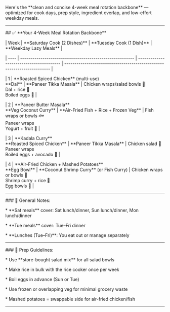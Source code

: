Here's the \*\*clean and concise 4-week meal rotation backbone\*\* — optimized for cook days, prep style, ingredient overlap, and low-effort weekday meals.



---



\## ✅ \*\*Your 4-Week Meal Rotation Backbone\*\*



| Week | \*\*Saturday Cook (2 Dishes)\*\*                             | \*\*Tuesday Cook (1 Dish)\*\*                | \*\*Weekday Lazy Meals\*\*                                                  |

| ---- | -------------------------------------------------------- | ---------------------------------------- | ----------------------------------------------------------------------- |

| 1    | \*\*Roasted Spiced Chicken\*\* (multi-use)  <br>\*\*Dal\*\*      | \*\*Paneer Tikka Masala\*\*                  | Chicken wraps/salad bowls 🥗  <br> Dal + rice 🍚 <br> Boiled eggs 🥚    |

| 2    | \*\*Paneer Butter Masala\*\*  <br>\*\*Veg Coconut Curry\*\*      | \*\*Air-Fried Fish + Rice + Frozen Veg\*\*   | Fish wraps or bowls 🐟 <br> Paneer wraps <br> Yogurt + fruit 🍓         |

| 3    | \*\*Kadala Curry\*\*  <br>\*\*Roasted Spiced Chicken\*\*         | \*\*Paneer Tikka Masala\*\*                  | Chicken salad 🥗 <br> Paneer wraps <br> Boiled eggs + avocado 🥑        |

| 4    | \*\*Air-Fried Chicken + Mashed Potatoes\*\* <br>\*\*Egg Bowl\*\* | \*\*Coconut Shrimp Curry\*\* (or Fish Curry) | Chicken wraps or bowls 🍗 <br> Shrimp curry + rice 🍤 <br> Egg bowls 🥚 |



---



\### 🔁 General Notes:



\* \*\*Sat meals\*\* cover: Sat lunch/dinner, Sun lunch/dinner, Mon lunch/dinner

\* \*\*Tue meals\*\* cover: Tue–Fri dinner

\* \*\*Lunches (Tue–Fri)\*\*: You eat out or manage separately



---



\### 🧂 Prep Guidelines:



\* Use \*\*store-bought salad mix\*\* for all salad bowls

\* Make rice in bulk with the rice cooker once per week

\* Boil eggs in advance (Sun or Tue)

\* Use frozen or overlapping veg for minimal grocery waste

\* Mashed potatoes = swappable side for air-fried chicken/fish



---



